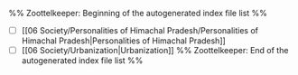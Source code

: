 %% Zoottelkeeper: Beginning of the autogenerated index file list  %%
- [ ]  [[06 Society/Personalities of Himachal Pradesh/Personalities of Himachal Pradesh|Personalities of Himachal Pradesh]]
- [ ]  [[06 Society/Urbanization|Urbanization]]
%% Zoottelkeeper: End of the autogenerated index file list  %%
